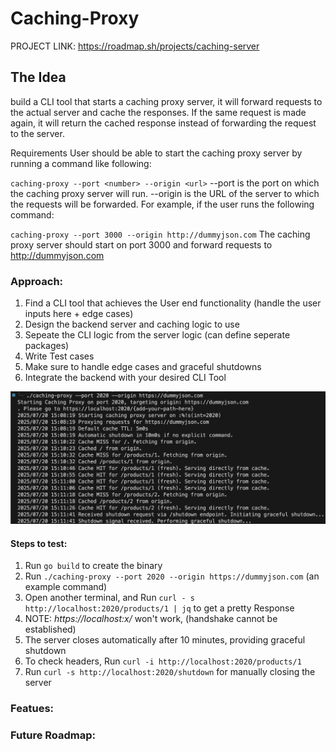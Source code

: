 # Caching-Proxy

PROJECT LINK: https://roadmap.sh/projects/caching-server

## The Idea

build a CLI tool that starts a caching proxy server, it will forward requests to the actual server and cache the responses. If the same request is made again, it will return the cached response instead of forwarding the request to the server.

Requirements
User should be able to start the caching proxy server by running a command like following:

`caching-proxy --port <number> --origin <url>`
--port is the port on which the caching proxy server will run.
--origin is the URL of the server to which the requests will be forwarded.
For example, if the user runs the following command:

`caching-proxy --port 3000 --origin http://dummyjson.com`
The caching proxy server should start on port 3000 and forward requests to http://dummyjson.com

### Approach:

1. Find a CLI tool that achieves the User end functionality (handle the user inputs here + edge cases)
2. Design the backend server and caching logic to use
3. Sepeate the CLI logic from the server logic (can define seperate packages)
4. Write Test cases
5. Make sure to handle edge cases and graceful shutdowns
6. Integrate the backend with your desired CLI Tool

<img src="assets/screenshots/terminalOutput.png" alt="Demo" width="600"/>

#### Steps to test:

1. Run `go build` to create the binary
2. Run `./caching-proxy --port 2020 --origin https://dummyjson.com` (an example command)
3. Open another terminal, and Run `curl - s http://localhost:2020/products/1 | jq` to get a pretty Response
4. NOTE: _https://localhost:x/_ won't work, (handshake cannot be established)
5. The server closes automatically after 10 minutes, providing graceful shutdown
6. To check headers, Run `curl -i http://localhost:2020/products/1`
7. Run `curl -s http://localhost:2020/shutdown` for manually closing the server

### Featues:

### Future Roadmap:
